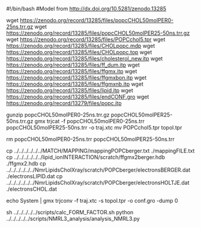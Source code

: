 #!/bin/bash
#Model from http://dx.doi.org/10.5281/zenodo.13285

wget https://zenodo.org/record/13285/files/popcCHOL50molPER0-25ns.trr.gz
wget https://zenodo.org/record/13285/files/popcCHOL50molPER25-50ns.trr.gz
wget https://zenodo.org/record/13285/files/POPCchol5.tpr
wget https://zenodo.org/record/13285/files/CHOLpopc.mdp
wget https://zenodo.org/record/13285/files/CHOLpopc.top
wget https://zenodo.org/record/13285/files/cholesterol_new.itp
wget https://zenodo.org/record/13285/files/ff_dum.itp
wget https://zenodo.org/record/13285/files/ffgmx.itp
wget https://zenodo.org/record/13285/files/ffgmxbon.itp
wget https://zenodo.org/record/13285/files/ffgmxnb.itp
wget https://zenodo.org/record/13285/files/lipid.itp
wget https://zenodo.org/record/13285/files/endCONF.gro
wget https://zenodo.org/record/13279/files/popc.itp

gunzip popcCHOL50molPER0-25ns.trr.gz popcCHOL50molPER25-50ns.trr.gz
gmx trjcat -f popcCHOL50molPER0-25ns.trr popcCHOL50molPER25-50ns.trr -o traj.xtc
mv POPCchol5.tpr topol.tpr

rm popcCHOL50molPER0-25ns.trr popcCHOL50molPER25-50ns.trr

cp ../../../../../../MATCH/MAPPING/mappingPOPCberger.txt ./mappingFILE.txt
cp ../../../../../../lipid_ionINTERACTION/scratch/ffgmx2berger.hdb ./ffgmx2.hdb
cp ../../../../../../NmrLipidsCholXray/scratch/POPCberger/electronsBERGER.dat ./electronsLIPID.dat
cp ../../../../../../NmrLipidsCholXray/scratch/POPCberger/electronsHOLTJE.dat ./electronsCHOL.dat 

echo System | gmx trjconv -f traj.xtc -s topol.tpr -o conf.gro -dump 0

sh ../../../../../scripts/calc_FORM_FACTOR.sh
python ../../../../../scripts/NMRL3_analysis/analysis_NMRL3.py
